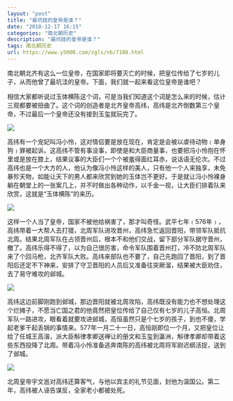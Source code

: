 ```yaml
---
layout: "post"
title: "最坑娃的皇帝是谁？"
date: "2018-12-17 16:15"
categories: "南北朝历史"
description: "最坑娃的皇帝是谁？"
tags: 南北朝历史
url: https://www.y5000.com/zgls/nb/7108.html
---
```






南北朝北齐有这么一位皇帝，在国家即将要灭亡的时候，把皇位传给了七岁的儿子，从而他曾了最坑洼的皇帝。下面，我们就一起来看这位皇帝是谁吧？

相信大家都听说过玉体横陈这个词，可是当我们知道这个词是怎么来的时候，估计三观都要被扭曲了。这个词的创造者是北齐皇帝高纬，高纬是北齐倒数第三个皇帝，不过最后一个皇帝还没有接到玉玺就玩完了。

![](https://img.y5000.com/uploads/allimg/161213/15325911U-0.jpg)

高纬有一个宠妃叫冯小怜，这对情侣要是放在现在，肯定是会被以虐待动物﹙单身狗﹚罪被起诉。这高纬不管有事没事，即使是和大臣商量事，也要把冯小怜抱在怀里或是放在膝上，结果议事的大臣们一个个被羞得面红耳赤，说话语无伦次。不过高纬也是一个大方的人，他认为像冯小怜这样的美人，只有他一个人来独享，未免暴殄天物，如能让天下的男人都来欣赏到她的玉体岂不更好。于是就让冯小怜裸身躺在朝堂上的一张案几上，并不时做出各种动作，以千金一视，让大臣们排着队来欣赏，这就是“玉体横陈”的来历。

![](https://img.y5000.com/uploads/allimg/161213/153259D47-1.jpg)

这样一个人当了皇帝，国家不被他给祸害了，那才叫奇怪。武平七年﹙576年﹚，高纬带着一大帮人去打猎，北周军队进攻晋州，高纬急忙返回晋阳，带领军队抵抗北周。结果北周军队在占领晋州后，根本不和他们交战，留下部分军队据守晋州，撤了。高纬乐得不得了，以为自己很厉害，命令军队围着晋州打，冷不防北周军队来了个回马枪，北齐军队大败。高纬来部队也不要了，自己先跑回了晋阳，到了晋阳后还定不下神来，安排了守卫晋阳的人员后又准备往突厥溜，结果被大臣劝住，去了易守难攻的邺城。

![](https://img.y5000.com/uploads/allimg/161213/15325910b-2.jpg)

高纬这边前脚刚跑到邺城，那边晋阳就被北周攻陷，高纬既没有能力也不想处理这个烂摊子，不愿当亡国之君的他竟然把皇位传给了自己仅有七岁的儿子高恒。北周军队一路进攻，眼看着就要攻进邺城，高恒虽然只是个七岁的孩子，到也不傻，学起老爹干起丢锅的事情来。577年一月二十一日，高恒刚即位一个月，又把皇位让给了任城王高湝，派大臣斛律孝卿送禅让的册文和玉玺到瀛洲，斛律孝卿却带着这些东西投降了北周。带着冯小怜准备逃奔南陈的高纬被北周将军尉迟纲活捉，送到了邺城。

![](https://img.y5000.com/uploads/allimg/161213/15325923Q-3.jpg)

北周皇帝宇文邕对高纬还算客气，与他以宾主的礼节见面，封他为温国公。第二年，高纬被人诬告谋反，全家老小都被处死。
